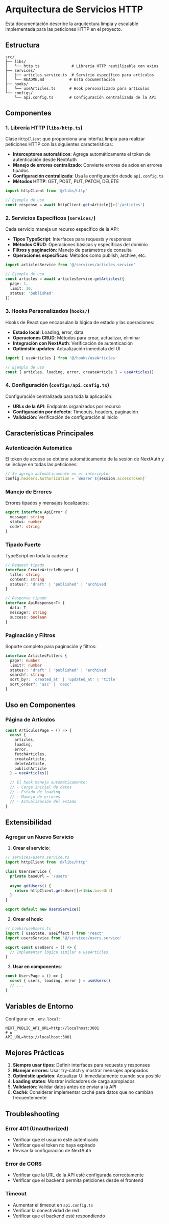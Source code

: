 # Arquitectura de Servicios HTTP

Esta documentación describe la arquitectura limpia y escalable implementada para las peticiones HTTP en el proyecto.

## Estructura

```
src/
├── libs/
│   └── http.ts              # Librería HTTP reutilizable con axios
├── services/
│   ├── articles.service.ts  # Servicio específico para artículos
│   └── README.md           # Esta documentación
├── hooks/
│   └── useArticles.ts      # Hook personalizado para artículos
└── configs/
    └── api.config.ts       # Configuración centralizada de la API
```

## Componentes

### 1. Librería HTTP (`libs/http.ts`)

Clase `HttpClient` que proporciona una interfaz limpia para realizar peticiones HTTP con las siguientes características:

- **Interceptores automáticos**: Agrega automáticamente el token de autenticación desde NextAuth
- **Manejo de errores centralizado**: Convierte errores de axios en errores tipados
- **Configuración centralizada**: Usa la configuración desde `api.config.ts`
- **Métodos HTTP**: GET, POST, PUT, PATCH, DELETE

```typescript
import httpClient from '@/libs/http'

// Ejemplo de uso
const response = await httpClient.get<Article[]>('/articles')
```

### 2. Servicios Específicos (`services/`)

Cada servicio maneja un recurso específico de la API:

- **Tipos TypeScript**: Interfaces para requests y responses
- **Métodos CRUD**: Operaciones básicas y específicas del dominio
- **Filtros y paginación**: Manejo de parámetros de consulta
- **Operaciones específicas**: Métodos como publish, archive, etc.

```typescript
import articlesService from '@/services/articles.service'

// Ejemplo de uso
const articles = await articlesService.getArticles({ 
  page: 1, 
  limit: 10, 
  status: 'published' 
})
```

### 3. Hooks Personalizados (`hooks/`)

Hooks de React que encapsulan la lógica de estado y las operaciones:

- **Estado local**: Loading, error, data
- **Operaciones CRUD**: Métodos para crear, actualizar, eliminar
- **Integración con NextAuth**: Verificación de autenticación
- **Optimistic updates**: Actualización inmediata del UI

```typescript
import { useArticles } from '@/hooks/useArticles'

// Ejemplo de uso
const { articles, loading, error, createArticle } = useArticles()
```

### 4. Configuración (`configs/api.config.ts`)

Configuración centralizada para toda la aplicación:

- **URLs de la API**: Endpoints organizados por recurso
- **Configuración por defecto**: Timeouts, headers, paginación
- **Validación**: Verificación de configuración al inicio

## Características Principales

### Autenticación Automática

El token de acceso se obtiene automáticamente de la sesión de NextAuth y se incluye en todas las peticiones:

```typescript
// Se agrega automáticamente en el interceptor
config.headers.Authorization = `Bearer ${session.accessToken}`
```

### Manejo de Errores

Errores tipados y mensajes localizados:

```typescript
export interface ApiError {
  message: string
  status: number
  code?: string
}
```

### Tipado Fuerte

TypeScript en toda la cadena:

```typescript
// Request tipado
interface CreateArticleRequest {
  title: string
  content: string
  status?: 'draft' | 'published' | 'archived'
}

// Response tipado
interface ApiResponse<T> {
  data: T
  message?: string
  success: boolean
}
```

### Paginación y Filtros

Soporte completo para paginación y filtros:

```typescript
interface ArticlesFilters {
  page?: number
  limit?: number
  status?: 'draft' | 'published' | 'archived'
  search?: string
  sort_by?: 'created_at' | 'updated_at' | 'title'
  sort_order?: 'asc' | 'desc'
}
```

## Uso en Componentes

### Página de Artículos

```typescript
const ArticulosPage = () => {
  const {
    articles,
    loading,
    error,
    fetchArticles,
    createArticle,
    deleteArticle,
    publishArticle
  } = useArticles()

  // El hook maneja automáticamente:
  // - Carga inicial de datos
  // - Estado de loading
  // - Manejo de errores
  // - Actualización del estado
}
```

## Extensibilidad

### Agregar un Nuevo Servicio

1. **Crear el servicio**:
```typescript
// services/users.service.ts
import httpClient from '@/libs/http'

class UsersService {
  private baseUrl = '/users'
  
  async getUsers() {
    return httpClient.get<User[]>(this.baseUrl)
  }
}

export default new UsersService()
```

2. **Crear el hook**:
```typescript
// hooks/useUsers.ts
import { useState, useEffect } from 'react'
import usersService from '@/services/users.service'

export const useUsers = () => {
  // Implementar lógica similar a useArticles
}
```

3. **Usar en componentes**:
```typescript
const UsersPage = () => {
  const { users, loading, error } = useUsers()
  // ...
}
```

## Variables de Entorno

Configurar en `.env.local`:

```env
NEXT_PUBLIC_API_URL=http://localhost:3001
# o
API_URL=http://localhost:3001
```

## Mejores Prácticas

1. **Siempre usar tipos**: Definir interfaces para requests y responses
2. **Manejar errores**: Usar try-catch y mostrar mensajes apropiados
3. **Optimistic updates**: Actualizar UI inmediatamente cuando sea posible
4. **Loading states**: Mostrar indicadores de carga apropiados
5. **Validación**: Validar datos antes de enviar a la API
6. **Caché**: Considerar implementar caché para datos que no cambian frecuentemente

## Troubleshooting

### Error 401 (Unauthorized)
- Verificar que el usuario esté autenticado
- Verificar que el token no haya expirado
- Revisar la configuración de NextAuth

### Error de CORS
- Verificar que la URL de la API esté configurada correctamente
- Verificar que el backend permita peticiones desde el frontend

### Timeout
- Aumentar el timeout en `api.config.ts`
- Verificar la conectividad de red
- Verificar que el backend esté respondiendo 